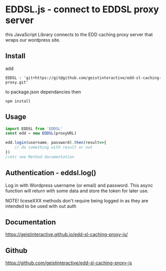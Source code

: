 # EDDSL.js - connect to EDDSL proxy server
this JavaScript Library connects to the EDD caching proxy server that wraps our wordpress site.

## Install
add 

`EDDSL : 'git+https://git@github.com/geistinteractive/edd-sl-caching-proxy.git'
`

to package.json dependancies then

`npm install`
## Usage

```javascript
import EDDSL from 'EDDSL'
const edd = new EDDSL(proxyURL)

edd.login(username, password).then(result=>{
    // do something with result or not
})
//etc see Method documentation

```
## Authentication - eddsl.log()
Log in with Wordpress username (or email) and password. This async function will return with some data and store the token for later use.

NOTE! liceseXXX methods don't require being logged in as they are intended to be used with out auth

## Documentation
https://geistinteractive.github.io/edd-sl-caching-proxy-js/

## Github
https://github.com/geistinteractive/edd-sl-caching-proxy-js